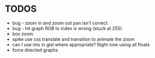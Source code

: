 # TODOS

* bug - zoom in and zoom out pan isn't correct
* bug - hit graph RGB to index is wrong (stuck at 255)
* box zoom
* spike use css translate and transition to animate the zoom
* can I use ints in glsl where appropriate? Right now using all floats
* force directed graphs



